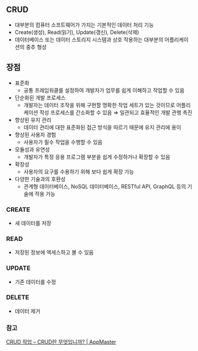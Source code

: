 
## CRUD

- 대부분의 컴퓨터 소프트웨어가 가지는 기본적인 데이터 처리 기능
- Create(생성), Read(읽기), Update(갱신), Delete(삭제)
- 데이터베이스 또는 데이터 스토리지 시스템과 상호 작용하는 대부분의 어플리케이션의 중추 형성

## 장점

- 표준화
    - 공통 프레임워클를 설정하여 개발자가 업무를 쉽게 이해하고 작업할 수 있음
- 단순화된 개발 프로세스
    - 개발자는 데이터 조작을 위해 구현할 명확한 작업 세트가 있는 것이므로 어플리케이션 작성 프로세스를 간소화할 수 있음 ⇒ 일관되고 효율적인 개발 관행 촉진
- 향상된 유지 관리
    - 데이터 관리에 대한 표준화된 접근 방식을 따르기 때문에 유지 관리에 용이
- 향상된 사용자 경험
    - 사용자가 필수 작업을 수행할 수 있음
- 모듈성과 유연성
    - 개발자가 특정 응용 프로그램 부분을 쉽게 수정하거나 확장할 수 있음
- 확장성
    - 사용자의 요구를 수용하기 위해 보다 쉽게 확장 가능
- 다양한 기술과의 호환성
    - 관계형 데이터베이스, NoSQL 데이터베이스, RESTful API, GraphQL 등의 기술에 적용 가능

### CREATE

- 새 데이터를 저장

### READ

- 저장된 정보에 액세스하고 볼 수 있음

### UPDATE

- 기존 데이터를 수정

### DELETE

- 데이터 제거

### 참고

[CRUD 작업 – CRUD란 무엇입니까? | AppMaster](https://appmaster.io/ko/blog/crud-jageob-crudran-mueosibnigga)
